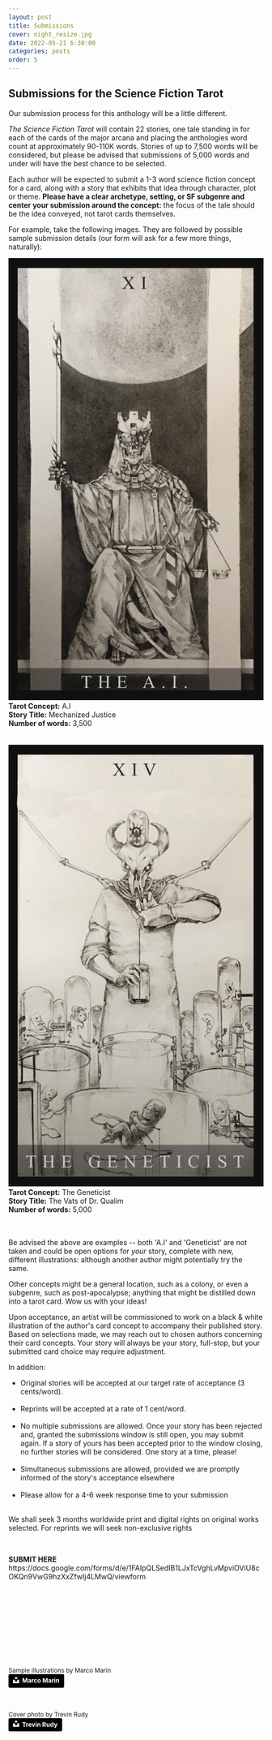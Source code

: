 ```yaml
---
layout: post
title: Submissions
cover: night_resize.jpg
date: 2022-05-21 6:30:00
categories: posts
order: 5
---
```


## Submissions for the Science Fiction Tarot


<p>Our submission process for this anthology will be a little different.</p>
<p><em>The Science Fiction Tarot</em> will contain 22 stories, one tale standing in for each of the cards of the major arcana and placing the anthologies word count at approximately 90-110K words. Stories of up to 7,500 words will be considered, but please be advised that submissions of 5,000 words and under will have the best chance to be selected.</p>
<p>Each author will be expected to submit a 1-3 word science fiction concept for a card, along with a story that exhibits that idea through character, plot or theme. <strong>Please have a clear archetype, setting, or SF subgenre and center your submission around the concept:</strong> the focus of the tale should be the idea conveyed, not tarot cards themselves.</p>
<p>For example, take the following images. They are followed by possible sample submission details (our form will ask for a few more things, naturally):<p>
<div class="tile">
	<div>
		<img src="/images/Tarot_AI.jpg" class="tarot_card" />
		<div>
			<strong>Tarot Concept:</strong> A.I<br />
			<strong>Story Title:</strong> Mechanized Justice<br />
			<strong>Number of words:</strong> 3,500<br />
		</div>
	</div>
</div>
<br />
<br />
<div class="tile">
	<div>
		<img src="/images/Tarot_Geneticist.jpg" class="tarot_card" />
		<div>
			<strong>Tarot Concept:</strong> The Geneticist <br />
			<strong>Story Title:</strong> The Vats of Dr. Qualim <br />
			<strong>Number of words:</strong> 5,000  <br />
		</div>
	</div>
</div>
<br />
<br />
<p>Be advised the above are examples -- both 'A.I' and 'Geneticist' are not taken and could be open options for <em>your</em> story, complete with new, different illustrations: although another author might potentially try the same.<p>
<p>Other concepts might be a general location, such as a colony, or even a subgenre, such as post-apocalypse; anything that might be distilled down into a tarot card. Wow us with your ideas!</p>
<p>Upon acceptance, an artist will be commissioned to work on a black & white illustration of the author's card concept to accompany their published story. Based on selections made, we may reach out to chosen authors concerning their card concepts. Your story will always be your story, full-stop, but your submitted card choice may require adjustment.</p>
<p>In addition:</p>

- Original stories will be accepted at our target rate of acceptance (3 cents/word).
  <br /><br />
- Reprints will be accepted at a rate of 1 cent/word.
  <br /><br />
- No multiple submissions are allowed. Once your story has been rejected and, granted the submissions window is still open, you may submit again. If a story of yours has been accepted prior to the window closing, no further stories will be considered. One story at a time, please!
  <br /><br />
- Simultaneous submissions are allowed, provided we are promptly informed of the story's acceptance elsewhere
  <br /><br />
- Please allow for a 4-6 week response time to your submission
<br /><br />
<p>We shall seek 3 months worldwide print and digital rights on original works selected. For reprints we will seek non-exclusive rights</p>
<p>&nbsp;<p>
<strong>SUBMIT HERE</strong><br />
https://docs.google.com/forms/d/e/1FAIpQLSedIB1LJxTcVghLvMpviOViU8cOKQn9VwG9hzXxZfwIj4LMwQ/viewform
<p>&nbsp;<p>
<p>&nbsp;<p>
<p>&nbsp;<p>
<p>&nbsp;<p>
<p>&nbsp;<p>

<div style="font-size:12px">
Sample illustrations by Marco Marin
</div>
<a style="background-color:black;color:white;text-decoration:none;padding:4px 6px;font-family:-apple-system, BlinkMacSystemFont, &quot;San Francisco&quot;, &quot;Helvetica Neue&quot;, Helvetica, Ubuntu, Roboto, Noto, &quot;Segoe UI&quot;, Arial, sans-serif;font-size:12px;font-weight:bold;line-height:1.2;display:inline-block;border-radius:3px" href="https://www.artstation.com/ulmo88" target="_blank" rel="noopener noreferrer" title="Download free do whatever you want high-resolution photos from Trevin Rudy"><span style="display:inline-block;padding:2px 3px"><svg xmlns="http://www.w3.org/2000/svg" style="height:12px;width:auto;position:relative;vertical-align:middle;top:-2px;fill:white" viewBox="0 0 32 32"><title>unsplash-logo</title><path d="M10 9V0h12v9H10zm12 5h10v18H0V14h10v9h12v-9z"></path></svg></span><span style="display:inline-block;padding:2px 3px">Marco Marin</span></a>
<p>&nbsp;<p>
<div style="font-size:12px">
Cover photo by Trevin Rudy
</div>
<a style="background-color:black;color:white;text-decoration:none;padding:4px 6px;font-family:-apple-system, BlinkMacSystemFont, &quot;San Francisco&quot;, &quot;Helvetica Neue&quot;, Helvetica, Ubuntu, Roboto, Noto, &quot;Segoe UI&quot;, Arial, sans-serif;font-size:12px;font-weight:bold;line-height:1.2;display:inline-block;border-radius:3px" href="https://unsplash.com/@trevinrudy?utm_medium=referral&amp;utm_campaign=photographer-credit&amp;utm_content=creditBadge" target="_blank" rel="noopener noreferrer" title="Download free do whatever you want high-resolution photos from Trevin Rudy"><span style="display:inline-block;padding:2px 3px"><svg xmlns="http://www.w3.org/2000/svg" style="height:12px;width:auto;position:relative;vertical-align:middle;top:-2px;fill:white" viewBox="0 0 32 32"><title>unsplash-logo</title><path d="M10 9V0h12v9H10zm12 5h10v18H0V14h10v9h12v-9z"></path></svg></span><span style="display:inline-block;padding:2px 3px">Trevin Rudy</span></a>

